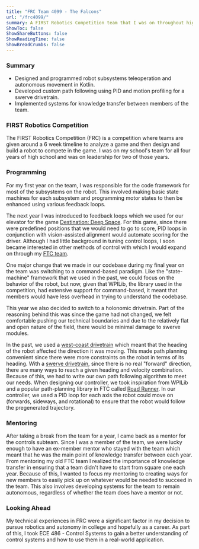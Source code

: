 ```yaml
---
title: "FRC Team 4099 - The Falcons"
url: "/frc4099/"
summary: A FIRST Robotics Competition team that I was on throughout high school and now mentor.
ShowToc: false
ShowShareButtons: false
ShowReadingTime: false
ShowBreadCrumbs: false
---
```


### Summary
- Designed and programmed robot subsystems teleoperation and autonomous movement in Kotlin.
- Developed custom path following using PID and motion profiling for a swerve drivetrain.
- Implemented systems for knowledge transfer between members of the team.

### FIRST Robotics Competition

The FIRST Robotics Competition (FRC) is a competition where teams are given around a 6 week timeline to analyze a game and then design and build a robot to compete in the game. I was on my school's team for all four years of high school and was on leadership for two of those years.

### Programming

For my first year on the team, I was responsible for the code framework for most of the subsystems on the robot. This involved making basic state machines for each subsystem and programming motor states to then be enhanced using various feedback loops.

The next year I was introduced to feedback loops which we used for our elevator for the game [Destination: Deep Space](https://www.youtube.com/watch?v=Mew6G_og-PI). For this game, since there were predefined positions that we would need to go to score, PID loops in conjunction with vision-assisted alignment would automate scoring for the driver. Although I had little background in tuning control loops, I soon became interested in other methods of control with which I would expand on through my [FTC team](/ftc13100/).

One major change that we made in our codebase during my final year on the team was switching to a command-based paradigm. Like the "state-machine" framework that we used in the past, we could focus on the behavior of the robot, but now, given that WPILib, the library used in the competition, had extensive support for command-based, it meant that members would have less overhead in trying to understand the codebase.

This year we also decided to switch to a holonomic drivetrain. Part of the reasoning behind this was since the game had not changed, we felt comfortable pushing our technical boundaries and due to the relatively flat and open nature of the field, there would be minimal damage to swerve modules.

In the past, we used a [west-coast drivetrain](https://www.chiefdelphi.com/t/west-coast-drive/91749/3?u=rbhog) which meant that the heading of the robot affected the direction it was moving. This made path planning convenient since there were more constraints on the robot in terms of its heading. With a [swerve drivetrain](https://www.youtube.com/watch?v=kZHaTGiakZM), since there is no real "forward" direction, there are many ways to reach a given heading and velocity combination. Because of this, we had to write our own path following algorithm to meet our needs. When designing our controller, we took inspiration from WPILib and a popular path-planning library in FTC called [Road Runner](https://learnroadrunner.com/). In our controller, we used a PID loop for each axis the robot could move on (forwards, sideways, and rotational) to ensure that the robot would follow the pregenerated trajectory.

### Mentoring

After taking a break from the team for a year, I came back as a mentor for the controls subteam. Since I was a member of the team, we were lucky enough to have an ex-member mentor who stayed with the team which meant that he was the main point of knowledge transfer between each year. From mentoring my old FTC team I realized the importance of knowledge transfer in ensuring that a team didn't have to start from square one each year. Because of this, I wanted to focus my mentoring to creating ways for new members to easily pick up on whatever would be needed to succeed in the team. This also involves developing systems for the team to remain autonomous, regardless of whether the team does have a mentor or not.

### Looking Ahead

My technical experiences in FRC were a significant factor in my decision to pursue robotics and autonomy in college and hopefully as a career. As part of this, I took ECE 486 - Control Systems to gain a better understanding of control systems and how to use them in a real-world application.